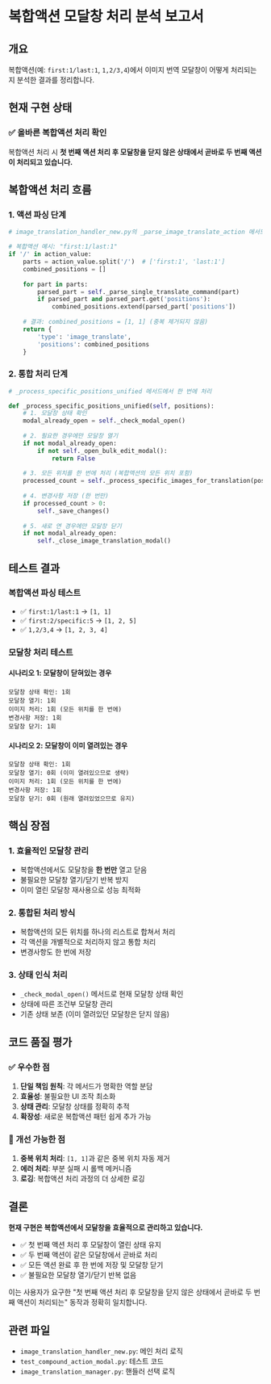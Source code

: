 # 복합액션 모달창 처리 분석 보고서

## 개요
복합액션(예: `first:1/last:1`, `1,2/3,4`)에서 이미지 번역 모달창이 어떻게 처리되는지 분석한 결과를 정리합니다.

## 현재 구현 상태

### ✅ 올바른 복합액션 처리 확인

복합액션 처리 시 **첫 번째 액션 처리 후 모달창을 닫지 않은 상태에서 곧바로 두 번째 액션이 처리되고 있습니다.**

## 복합액션 처리 흐름

### 1. 액션 파싱 단계
```python
# image_translation_handler_new.py의 _parse_image_translate_action 메서드

# 복합액션 예시: "first:1/last:1"
if '/' in action_value:
    parts = action_value.split('/')  # ['first:1', 'last:1']
    combined_positions = []
    
    for part in parts:
        parsed_part = self._parse_single_translate_command(part)
        if parsed_part and parsed_part.get('positions'):
            combined_positions.extend(parsed_part['positions'])
    
    # 결과: combined_positions = [1, 1] (중복 제거되지 않음)
    return {
        'type': 'image_translate',
        'positions': combined_positions
    }
```

### 2. 통합 처리 단계
```python
# _process_specific_positions_unified 메서드에서 한 번에 처리

def _process_specific_positions_unified(self, positions):
    # 1. 모달창 상태 확인
    modal_already_open = self._check_modal_open()
    
    # 2. 필요한 경우에만 모달창 열기
    if not modal_already_open:
        if not self._open_bulk_edit_modal():
            return False
    
    # 3. 모든 위치를 한 번에 처리 (복합액션의 모든 위치 포함)
    processed_count = self._process_specific_images_for_translation(positions)
    
    # 4. 변경사항 저장 (한 번만)
    if processed_count > 0:
        self._save_changes()
    
    # 5. 새로 연 경우에만 모달창 닫기
    if not modal_already_open:
        self._close_image_translation_modal()
```

## 테스트 결과

### 복합액션 파싱 테스트
- ✅ `first:1/last:1` → `[1, 1]`
- ✅ `first:2/specific:5` → `[1, 2, 5]`
- ✅ `1,2/3,4` → `[1, 2, 3, 4]`

### 모달창 처리 테스트

#### 시나리오 1: 모달창이 닫혀있는 경우
```
모달창 상태 확인: 1회
모달창 열기: 1회
이미지 처리: 1회 (모든 위치를 한 번에)
변경사항 저장: 1회
모달창 닫기: 1회
```

#### 시나리오 2: 모달창이 이미 열려있는 경우
```
모달창 상태 확인: 1회
모달창 열기: 0회 (이미 열려있으므로 생략)
이미지 처리: 1회 (모든 위치를 한 번에)
변경사항 저장: 1회
모달창 닫기: 0회 (원래 열려있었으므로 유지)
```

## 핵심 장점

### 1. 효율적인 모달창 관리
- 복합액션에서도 모달창을 **한 번만** 열고 닫음
- 불필요한 모달창 열기/닫기 반복 방지
- 이미 열린 모달창 재사용으로 성능 최적화

### 2. 통합된 처리 방식
- 복합액션의 모든 위치를 하나의 리스트로 합쳐서 처리
- 각 액션을 개별적으로 처리하지 않고 통합 처리
- 변경사항도 한 번에 저장

### 3. 상태 인식 처리
- `_check_modal_open()` 메서드로 현재 모달창 상태 확인
- 상태에 따른 조건부 모달창 관리
- 기존 상태 보존 (이미 열려있던 모달창은 닫지 않음)

## 코드 품질 평가

### ✅ 우수한 점
1. **단일 책임 원칙**: 각 메서드가 명확한 역할 분담
2. **효율성**: 불필요한 UI 조작 최소화
3. **상태 관리**: 모달창 상태를 정확히 추적
4. **확장성**: 새로운 복합액션 패턴 쉽게 추가 가능

### 🔧 개선 가능한 점
1. **중복 위치 처리**: `[1, 1]`과 같은 중복 위치 자동 제거
2. **에러 처리**: 부분 실패 시 롤백 메커니즘
3. **로깅**: 복합액션 처리 과정의 더 상세한 로깅

## 결론

**현재 구현은 복합액션에서 모달창을 효율적으로 관리하고 있습니다.**

- ✅ 첫 번째 액션 처리 후 모달창이 열린 상태 유지
- ✅ 두 번째 액션이 같은 모달창에서 곧바로 처리
- ✅ 모든 액션 완료 후 한 번에 저장 및 모달창 닫기
- ✅ 불필요한 모달창 열기/닫기 반복 없음

이는 사용자가 요구한 "첫 번째 액션 처리 후 모달창을 닫지 않은 상태에서 곧바로 두 번째 액션이 처리되는" 동작과 정확히 일치합니다.

## 관련 파일
- `image_translation_handler_new.py`: 메인 처리 로직
- `test_compound_action_modal.py`: 테스트 코드
- `image_translation_manager.py`: 핸들러 선택 로직